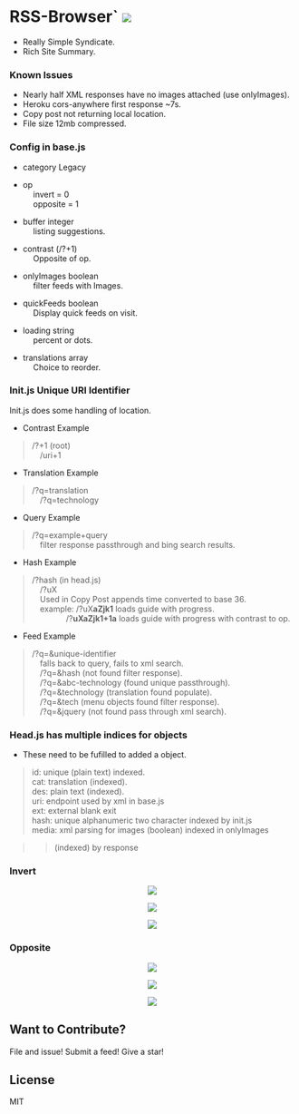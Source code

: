# RSS-Browser` <img src='https://img.shields.io/github/license/acktic/acktic.github.io?style=social'>

  - Really Simple Syndicate.
  - Rich Site Summary.

### Known Issues

* Nearly half XML responses have no images attached (use onlyImages).
* Heroku cors-anywhere first response ~7s.
* Copy post not returning local location.
* File size 12mb compressed.

### Config in base.js

* category Legacy

* op<br>
&ensp;&ensp; invert = 0<br>
&ensp;&ensp; opposite = 1

* buffer integer<br>
&ensp;&ensp; listing suggestions.

* contrast (/?+1)<br>
&ensp;&ensp; Opposite of op.

* onlyImages boolean<br>
&ensp;&ensp; filter feeds with Images.

* quickFeeds boolean<br>
&ensp;&ensp; Display quick feeds on visit.

* loading string<br>
&ensp;&ensp; percent or dots.

* translations array<br>
&ensp;&ensp; Choice to reorder.

### Init.js Unique URI Identifier

  Init.js does some handling of location.

  * Contrast Example
  > /?+1 (root)<br>
    &emsp;/uri+1

  * Translation Example
  > /?q=translation<br>
    &emsp;/?q=technology

  * Query Example
  > /?q=example+query<br>
    &emsp;filter response passthrough and bing search results.

  * Hash Example
  > /?hash (in head.js)<br>
    &emsp;/?uX <br>
    &emsp;Used in Copy Post appends time converted to base 36.<br>
    &emsp;example: /?uX<b>aZjk1</b> loads guide with progress.<br>
    &emsp;&emsp;&emsp;&emsp; /?<b>uXaZjk1+1a</b> loads guide with progress with contrast to op.
    
  * Feed Example
  > /?q=&unique-identifier<br>
    &emsp;falls back to query, fails to xml search.<br>
    &emsp;/?q=&hash (not found filter response).<br>
    &emsp;/?q=&abc-technology (found unique passthrough).<br>
    &emsp;/?q=&technology (translation found populate).<br>
    &emsp;/?q=&tech (menu objects found filter response).<br>
    &emsp;/?q=&jquery (not found pass through xml search).<br>

### Head.js has multiple indices for objects
 
  * These need to be fufilled to added a object.<br>
  > id: unique (plain text) indexed.<br>
    cat: translation (indexed).<br>
    des: plain text (indexed).<br>
    uri: endpoint used by xml in base.js<br>
    ext: external blank exit<br>
    hash: unique alphanumeric two character indexed by init.js<br>
    media: xml parsing for images (boolean) indexed in onlyImages<br>

>> (indexed) by response

### Invert

<p align='center'><img src='http://acktic.github.io/screenshots/invert.jpg'></p>

<p align='center'><img src='http://acktic.github.io/screenshots/air.jpg'></p>

<p align='center'><img src='http://acktic.github.io/screenshots/visual.jpg'></p>

### Opposite

<p align='center'><img src='http://acktic.github.io/screenshots/opposite.jpg'></p>

<p align='center'><img src='http://acktic.github.io/screenshots/result.jpg'></p>

<p align='center'><img src='http://acktic.github.io/screenshots/contrast.jpg'></p>

Want to Contribute?
----

File and issue!
Submit a feed!
Give a star!

License
----

MIT
